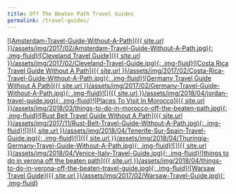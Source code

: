 ```yaml
---
title: Off The Beaten Path Travel Guides
permalink: /travel-guides/
---
```



[![Amsterdam-Travel-Guide-Without-A-Path]({{ site.url }}/assets/img/2017/02/Amsterdam-Travel-Guide-Without-A-Path.jpg){: .img-fluid}](https://withoutapath.com/travle-guides/amsterdam)[![Cleveland Travel Guide]({{ site.url }}/assets/img/2017/02/Cleveland-Travel-Guide.jpg){: .img-fluid}](https://withoutapath.com/travel-guides/cleveland)[![Costa Rica Travel Guide Without A Path]({{ site.url }}/assets/img/2017/02/Costa-Rica-Travel-Guide-Without-A-Path.jpg){: .img-fluid}](https://withoutapath.com/travel-guides/costa-rica)[![Germany Travel Guide Without A Path]({{ site.url }}/assets/img/2017/02/Germany-Travel-Guide-Without-A-Path.jpg){: .img-fluid}](https://withoutapath.com/travel-guides/germany)[![]({{ site.url }}/assets/img/2018/04/jordan-travel-guide.jpg){: .img-fluid}](https://withoutapath.com/travel-guides/jordan)[![Places To Visit In Morocco]({{ site.url }}/assets/img/2018/03/things-to-do-in-morocco-off-the-beaten-path.jpg){: .img-fluid}](https://withoutapath.com/travel-guides/morocco)[![Rust Belt Travel Guide Without A Path]({{ site.url }}/assets/img/2017/11/Rust-Belt-Travel-Guide-Without-A-Path.jpg){: .img-fluid}](https://withoutapath.com/travel-guides/rust-belt)[![]({{ site.url }}/assets/img/2018/04/Tenerife-Sur-Spain-Travel-Guide.jpg){: .img-fluid}](https://withoutapath.com/travel-guides/tenerife-sur-spain)[![]({{ site.url }}/assets/img/2018/04/Thuringia-Germany-Travel-Guide-Without-A-Path.jpg){: .img-fluid}](https://withoutapath.com/travel-guides/thuringia-germany)[![]({{ site.url }}/assets/img/2018/04/Venice-Italy-Travel-Guide.jpg){: .img-fluid}](https://withoutapath.com/travel-guides/venice-italy)[![things to do in verona off the beaten path]({{ site.url }}/assets/img/2018/04/things-to-do-in-verona-off-the-beaten-travel-guide.jpg){: .img-fluid}](https://withoutapath.com/travel-guides/verona-italy)[![Warsaw Travel Guide]({{ site.url }}/assets/img/2017/02/Warsaw-Travel-Guide.jpg){: .img-fluid}](https://withoutapath.com/travel-guides/warsaw-poland)
